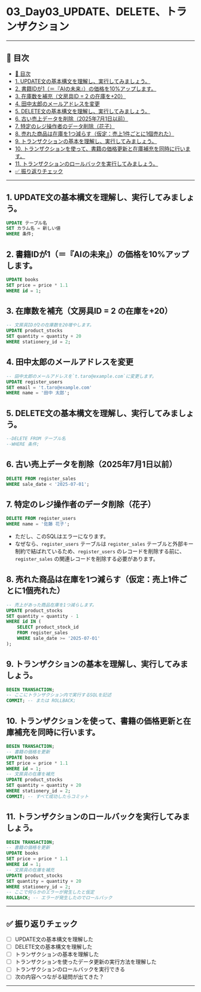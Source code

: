 # 03_Day03_UPDATE、DELETE、トランザクション

---

## 🎯 目次
- [🎯 目次](#-目次)
- [1. UPDATE文の基本構文を理解し、実行してみましょう。](#1-update文の基本構文を理解し実行してみましょう)
- [2. 書籍IDが1（＝『AIの未来』）の価格を10%アップします。](#2-書籍idが1＝aiの未来の価格を10%アップします)
- [3. 在庫数を補充（文房具ID = 2 の在庫を+20）](#3-在庫数を補充文房具id--2-の在庫を20)
- [4. 田中太郎のメールアドレスを変更](#4-田中太郎のメールアドレスを変更)
- [5. DELETE文の基本構文を理解し、実行してみましょう。](#5-delete文の基本構文を理解し実行してみましょう)
- [6. 古い売上データを削除（2025年7月1日以前）](#6-古い売上データを削除2025年7月1日以前)
- [7. 特定のレジ操作者のデータ削除（花子）](#7-特定のレジ操作者のデータ削除花子)
- [8. 売れた商品は在庫を1つ減らす（仮定：売上1件ごとに1個売れた）](#8-売れた商品は在庫を1つ減らす仮定売上1件ごとに1個売れた)
- [9. トランザクションの基本を理解し、実行してみましょう。](#9-トランザクションの基本を理解し実行してみましょう)
- [10. トランザクションを使って、書籍の価格更新と在庫補充を同時に行います。](#10-トランザクションを使って書籍の価格更新と在庫補充を同時に行います)
- [11. トランザクションのロールバックを実行してみましょう。](#11-トランザクションのロールバックを実行してみましょう)
- [✅ 振り返りチェック](#-振り返りチェック)


---

## 1. UPDATE文の基本構文を理解し、実行してみましょう。

```sql
UPDATE テーブル名
SET カラム名 = 新しい値
WHERE 条件;
```

## 2. 書籍IDが1（＝『AIの未来』）の価格を10%アップします。
``` sql
UPDATE books
SET price = price * 1.1
WHERE id = 1;
```

## 3. 在庫数を補充（文房具ID = 2 の在庫を+20）
```sql
-- 文房具IDが2の在庫数を20増やします。
UPDATE product_stocks
SET quantity = quantity + 20
WHERE stationery_id = 2;
```

## 4. 田中太郎のメールアドレスを変更
```sql
-- 田中太郎のメールアドレスを`t.taro@example.com`に変更します。
UPDATE register_users
SET email = 't.taro@example.com'
WHERE name = '田中 太郎';
```

## 5. DELETE文の基本構文を理解し、実行してみましょう。
```sql
--DELETE FROM テーブル名
--WHERE 条件;
```

## 6. 古い売上データを削除（2025年7月1日以前）
```sql
DELETE FROM register_sales
WHERE sale_date < '2025-07-01';
```

## 7. 特定のレジ操作者のデータ削除（花子）
```sql
DELETE FROM register_users
WHERE name = '佐藤 花子';
```
 - ただし、このSQLはエラーになります。
 - なぜなら、`register_users` テーブルは `register_sales` テーブルと外部キー制約で結ばれているため、`register_users` のレコードを削除する前に、`register_sales` の関連レコードを削除する必要があります。
 
## 8. 売れた商品は在庫を1つ減らす（仮定：売上1件ごとに1個売れた）
```sql
-- 売上があった商品在庫を1つ減らします。
UPDATE product_stocks
SET quantity = quantity - 1
WHERE id IN (
    SELECT product_stock_id
    FROM register_sales
    WHERE sale_date >= '2025-07-01'
);
```

## 9. トランザクションの基本を理解し、実行してみましょう。

```sql
BEGIN TRANSACTION;
-- ここにトランザクション内で実行するSQLを記述
COMMIT; -- または ROLLBACK;
```
## 10. トランザクションを使って、書籍の価格更新と在庫補充を同時に行います。

```sql
BEGIN TRANSACTION;
-- 書籍の価格を更新
UPDATE books
SET price = price * 1.1
WHERE id = 1;
-- 文房具の在庫を補充
UPDATE product_stocks
SET quantity = quantity + 20
WHERE stationery_id = 2;
COMMIT; -- すべて成功したらコミット
```
## 11. トランザクションのロールバックを実行してみましょう。

```sql
BEGIN TRANSACTION;
-- 書籍の価格を更新
UPDATE books
SET price = price * 1.1
WHERE id = 1;
-- 文房具の在庫を補充
UPDATE product_stocks
SET quantity = quantity + 20
WHERE stationery_id = 2;
-- ここで何らかのエラーが発生したと仮定
ROLLBACK; -- エラーが発生したのでロールバック
```

---

## ✅ 振り返りチェック

- [ ] UPDATE文の基本構文を理解した
- [ ] DELETE文の基本構文を理解した
- [ ] トランザクションの基本を理解した
- [ ] トランザクションを使ったデータ更新の実行方法を理解した
- [ ] トランザクションのロールバックを実行できる
- [ ] 次の内容へつながる疑問が出てきた？

---

